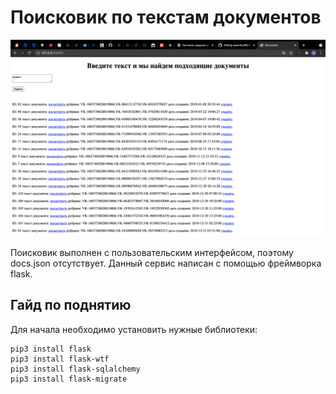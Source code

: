 # Поисковик по текстам документов
![](https://github.com/Artur-2002/searcher/blob/main/promo.png)

Поисковик выполнен с пользовательским интерфейсом, поэтому docs.json отсутствует. Данный сервис написан с помощью фреймворка flask. 

## Гайд по поднятию
Для начала необходимо установить нужные библиотеки:
```
pip3 install flask
pip3 install flask-wtf
pip3 install flask-sqlalchemy
pip3 install flask-migrate
```
